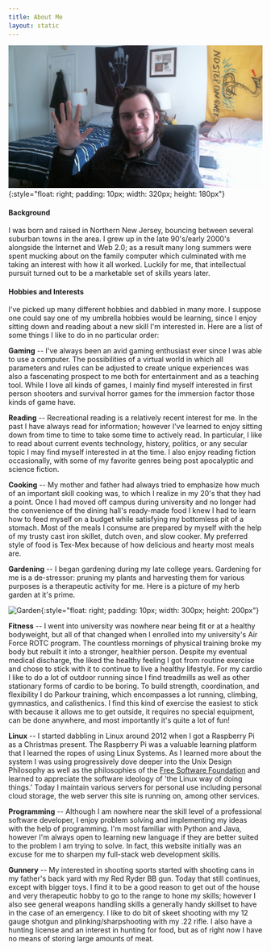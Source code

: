 ```yaml
---
title: About Me
layout: static
---
```


![Headshot](/assets/img/me.jpg){:style="float: right; padding: 10px; width: 320px; height: 180px"}

<h4>Background</h4>
I was born and raised in Northern New Jersey, bouncing between several suburban towns in the area. I grew up in the late 90's/early 2000's alongside the Internet and Web 2.0; as a result many long summers were spent mucking about on the family computer which culminated with me taking an interest with how it all worked. Luckily for me, that intellectual pursuit turned out to be a marketable set of skills years later.

<h4>Hobbies and Interests</h4>
I've picked up many different hobbies and dabbled in many more. I suppose one could say one of my umbrella hobbies would be learning, since I enjoy sitting down and reading about a new skill I'm interested in. Here are a list of some things I like to do in no particular order:

**Gaming** -- I've always been an avid gaming enthusiast ever since I was able to use a computer. The possibilities of a virtual world in which all parameters and rules can be adjusted to create unique experiences was also a fascenating prospect to me both for entertainment and as a teaching tool. While I love all kinds of games, I mainly find myself interested in first person shooters and survival horror games for the immersion factor those kinds of game have. 

**Reading** -- Recreational reading is a relatively recent interest for me. In the past I have always read for information; however I've learned to enjoy sitting down from time to time to take some time to actively read. In particular, I like to read about current events technology, history, politics, or any secular topic I may find myself interested in at the time. I also enjoy reading fiction occasionally, with some of my favorite genres being post apocalyptic and science fiction.

**Cooking** -- My mother and father had always tried to emphasize how much of an important skill cooking was, to which I realize in my 20's that they had a point. Once I had moved off campus during university and no longer had the convenience of the dining hall's ready-made food I knew I had to learn how to feed myself on a budget while satisfying my bottomless pit of a stomach. Most of the meals I consume are prepared by myself with the help of my trusty cast iron skillet,  dutch oven, and slow cooker. My preferred style of food is Tex-Mex because of how delicious and hearty most meals are.

**Gardening** -- I began gardening during my late college years. Gardening for me is a de-stressor: pruning my plants and harvesting them for various purposes is a therapeutic activity for me. Here is a picture of my herb garden at it's prime.

![Garden](/assets/img/garden.jpg){:style="float: right; padding: 10px; width: 300px; height: 200px"}

**Fitness** -- I went into university was nowhere near being fit or at a healthy bodyweight, but all of that changed when I enrolled into my university's Air Force ROTC program. The countless mornings of physical training broke my body but rebuilt it into a stronger, healthier person. Despite my eventual medical discharge, the liked the healthy feeling I got from routine exercise and chose to stick with it to continue to live a healthy lifestyle. For my cardio I like to do a lot of outdoor running since I find treadmills as well as other stationary forms of cardio to be boring. To build strength, coordination, and flexibility I do Parkour training, which encompasses a lot running, climbing, gymnastics, and calisthenics. I find this kind of exercise the easiest to stick with because it allows me to get outside, it requires no special equipment, can be done anywhere, and most importantly it's quite a lot of fun!

**Linux** -- I started dabbling in Linux around 2012 when I got a Raspberry Pi as a Christmas present. The Raspberry Pi was a valuable learning platform that I learned the ropes of using Linux Systems. As I learned more about the system I was using progressively dove deeper into the Unix Design Philosophy as well as the philosophies of the [Free Software Foundation](https://www.fsf.org/) and learned to appreciate the software ideology of 'the Linux way of doing things.' Today I maintain various servers for personal use including personal cloud storage, the web server this site is running on, among other services.

**Programming** -- Although I am nowhere near the skill level of a professional software developer, I enjoy problem solving and implementing my ideas with the help of programming.  I'm most familiar with Python and Java, however I'm always open to learning new language if they are better suited to the problem I am trying to solve. In fact, this website initially was an excuse for me to sharpen my full-stack web development skills.

**Gunnery** -- My interested in shooting sports started with shooting cans in my father's back yard with my Red Ryder BB gun. Today that still continues, except with bigger toys. I find it to be a good reason to get out of the house and very therapeutic hobby to go to the range to hone my skills; however I also see general weapons handling skills a generally handy skillset to have in the case of an emergency. I like to do bit of skeet shooting with my 12 gauge shotgun and plinking/sharpshooting with my .22 rifle. I also have a hunting license and an interest in hunting for food, but as of right now I have no means of storing large amounts of meat.
